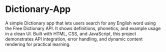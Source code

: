# Dictionary-App
A simple Dictionary app that lets users search for any English word using the Free Dictionary API. It shows definitions, phonetics, and example usage in a clean UI. Built with HTML, CSS, and JavaScript, this project demonstrates API integration, error handling, and dynamic content rendering for practical learning.
